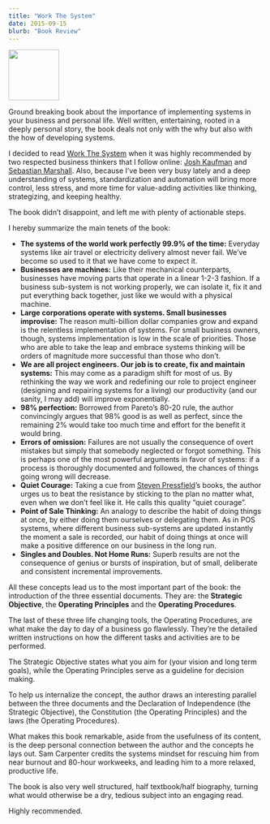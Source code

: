 ```yaml
---
title: "Work The System"
date: 2015-09-15
blurb: "Book Review"
---
```


<img src="/img/wts.jpg" width="100px">

Ground breaking book about the importance of implementing systems in your business and personal life. Well written, entertaining, rooted in a deeply personal story, the book deals not only with the why but also with the how of developing systems.

<!--more-->

<p>I decided to read <a href="http://amzn.to/1zpyqRi">Work The System</a> when it was highly recommended by two respected business thinkers that I follow online: <a href="http://www.joshkaufman.net">Josh Kaufman</a> and <a href="http://www.sebastianmarshall.com">Sebastian Marshall</a>.  Also, because I&rsquo;ve been very busy lately and a deep understanding of systems, standardization and automation will bring more control, less stress, and more time for value-adding activities like thinking, strategizing, and keeping healthy.</p>

<p>The book didn&rsquo;t disappoint, and left me with plenty of actionable steps.</p>

<p>I hereby summarize the main tenets of the book:</p>

<ul>
<li><strong>The systems of the world work perfectly 99.9% of the time:</strong> Everyday systems like air travel or electricity delivery almost never fail. We&rsquo;ve become so used to it that we have come to expect it.</li>
<li><strong>Businesses are machines:</strong> Like their mechanical counterparts, businesses have moving parts that operate in a linear 1-2-3 fashion. If a business sub-system is not working properly, we can isolate it, fix it and put everything back together, just like we would with a physical machine.</li>
<li><strong>Large corporations operate with systems.  Small businesses improvise:</strong> The reason multi-billion dollar companies grow and expand is the relentless implementation of systems. For small business owners, though, systems implementation is low in the scale of priorities. Those who are able to take the leap and embrace systems thinking will be orders of magnitude more successful than those who don&rsquo;t.</li>
<li><strong>We are all project engineers. Our job is to create, fix and maintain systems:</strong> This may come as a paradigm shift for most of us. By rethinking the way we work and redefining our role to project engineer (designing and repairing systems for a living) our productivity (and our sanity, I may add) will improve exponentially.</li>
<li><strong>98% perfection:</strong>  Borrowed from Pareto&rsquo;s 80-20 rule, the author convincingly argues that 98% good is as well as perfect, since the remaining 2% would take too much time and effort for the benefit it would bring.</li>
<li><strong>Errors of omission:</strong> Failures are not usually the consequence of overt mistakes but simply that somebody neglected or forgot something.  This is perhaps one of the most powerful arguments in favor of systems: if a process is thoroughly documented and followed, the chances of things going wrong will decrease.</li>
<li><strong>Quiet Courage:</strong> Taking a cue from <a href="http://www.stevenpressfield.com/">Steven Pressfield</a>&rsquo;s books, the author urges us to beat the resistance by sticking to the plan no matter what, even when we don&rsquo;t feel like it.  He calls this quality &ldquo;quiet courage&rdquo;.</li>
<li><strong>Point of Sale Thinking:</strong> An analogy to describe the  habit of doing things at once, by either doing them ourselves or delegating them. As in POS systems, where different business sub-systems are updated instantly the moment a sale is recorded, our habit of doing things at once will make a positive difference on our business in the long run.</li>
<li><strong>Singles and Doubles. Not Home Runs:</strong> Superb results are not the consequence of genius or bursts of inspiration, but of small, deliberate and consistent incremental improvements.</li>
</ul>

<p>All these concepts lead us to the most important part of the book: the introduction of the three essential documents. They are: the <strong>Strategic Objective</strong>, the <strong>Operating Principles</strong> and the <strong>Operating Procedures</strong>.</p>

<p>The last of these three life changing tools, the Operating Procedures, are what make the day to day of a business go flawlessly. They&rsquo;re the detailed written instructions on how the different tasks and activities are to be performed.</p>

<p>The Strategic Objective states what you aim for (your vision and long term goals), while the Operating Principles serve as a guideline for decision making.</p>

<p>To help us internalize the concept, the author draws an interesting parallel between the three documents and the Declaration of Independence (the Strategic Objective), the Constitution (the Operating Principles) and the laws (the Operating Procedures).</p>

<p>What makes this book remarkable, aside from the usefulness of its content, is the deep personal connection between the author and the concepts he lays out. Sam Carpenter credits the systems mindset for rescuing him from near burnout and 80-hour workweeks, and leading him to a more relaxed, productive life.</p>

<p>The book is also very well structured, half textbook/half biography, turning what would otherwise be a dry, tedious subject into an engaging read.</p>

<p>Highly recommended.</p>
